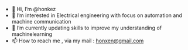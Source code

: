 - 👋 Hi, I’m @honkez
- 👀 I’m interested in Electrical engineering  with focus on automation and machine communication
- 🌱 I’m currently updating skills to improve my understanding of machinelearning
- 📫 How to reach me , via my mail : honxen@gmail.com

<!---
honkez/honkez is a ✨ special ✨ repository because its `README.md` (this file) appears on your GitHub profile.
You can click the Preview link to take a look at your changes.
--->
